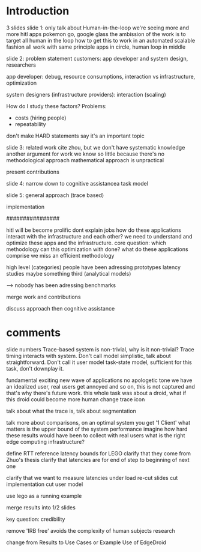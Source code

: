 # Introduction
3 slides
slide 1:
only talk about Human-in-the-loop
we're seeing more and more hitl apps
pokemon go, google glass
the ambission of the work is to target all human in the loop
how to get this to work in an automated scalable fashion
all work with same principle
apps in circle, human loop in middle

slide 2:
problem statement
customers: app developer and system design, researchers

app developer: debug, resource consumptions, interaction vs infrastructure, optimization

system designers (infrastructure providers):
interaction (scaling) 

How do I study these factors?
Problems:
- costs (hiring people)
- repeatability

don't make HARD statements
say it's an important topic

slide 3:
related work
cite zhou, but we don't have systematic knowledge
another argument for work
we know so little because there's no methodological approach
mathematical approach is unpractical

present contributions

slide 4:
narrow down to cognitive assistancea
task model

slide 5:
general approach (trace based)

implementation

################

hitl will be become prolific
dont explain jobs
how do these applications interact with the infrastructure and each other?
we need to understand and optimize these apps and the infrastructure.
core question: which methodology can this optimization with done?
what do these applications comprise
we miss an efficient methodology

high level (categories)
people have been adressing
prototypes
latency studies
maybe something third (analytical models)

--> nobody has been adressing benchmarks

merge work and contributions

discuss approach then cognitive assistance

# comments

slide numbers
Trace-based system is non-trivial, why is it non-trivial?
Trace timing interacts with system.
Don't call model simplistic, talk about straightforward.
Don't call it user model task-state model, sufficient for this task, don't downplay it.

fundamental exciting new wave of applications
no apologetic tone
we have an idealized user, real users get annoyed and so on, this is not captured and that's why there's future work.
this whole task was about a droid, what if this droid could become more human
change trace icon

talk about what the trace is, talk about segmentation

talk more about comparisons, on an optimal system you get '1 Client'
what matters is the upper bound of the system performance
imagine how hard these results would have been to collect with real users
what is the right edge computing infrastructure?

define RTT
reference latency bounds for LEGO
clarify that they come from Zhuo's thesis
clarify that latencies are for end of step to beginning of next one

clarify that we want to measure latencies under load
re-cut slides
cut implementation 
cut user model

use lego as a running example

merge results into 1/2 slides

key question: credibility

remove 'IRB free'
avoids the complexity of human subjects research

change from Results to Use Cases or Example Use of EdgeDroid